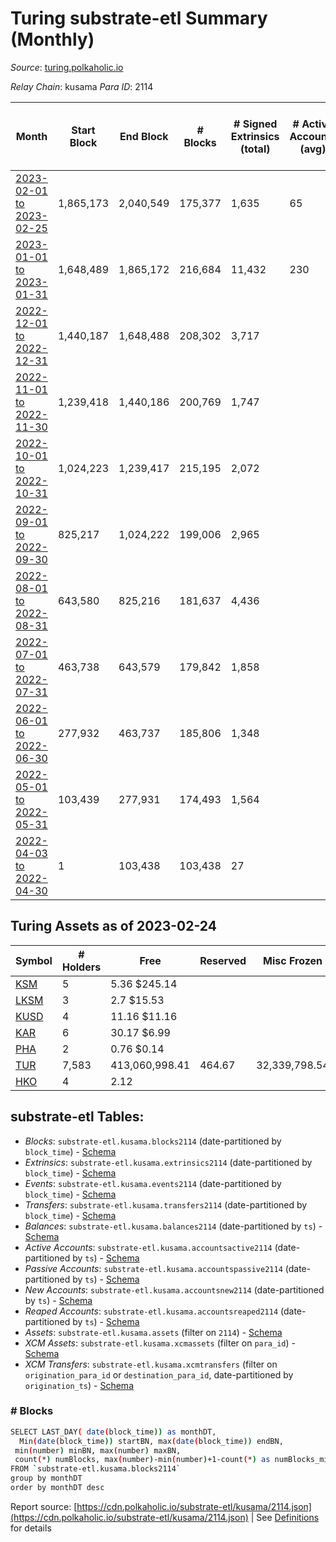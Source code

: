 # Turing substrate-etl Summary (Monthly)

_Source_: [turing.polkaholic.io](https://turing.polkaholic.io)

*Relay Chain*: kusama
*Para ID*: 2114



| Month | Start Block | End Block | # Blocks | # Signed Extrinsics (total) | # Active Accounts (avg) | # Addresses with Balances (max) | Issues |
| ----- | ----------- | --------- | -------- | --------------------------- | ----------------------- | ------------------------------- | ------ |
| [2023-02-01 to 2023-02-25](/kusama/2114-turing/2023-02-28.md) | 1,865,173 | 2,040,549 | 175,377 | 1,635 | 65 | 7,583 | -   |   
| [2023-01-01 to 2023-01-31](/kusama/2114-turing/2023-01-31.md) | 1,648,489 | 1,865,172 | 216,684 | 11,432 | 230 | 7,476 | -   |   
| [2022-12-01 to 2022-12-31](/kusama/2114-turing/2022-12-31.md) | 1,440,187 | 1,648,488 | 208,302 | 3,717 |  | 1,716 | -   |   
| [2022-11-01 to 2022-11-30](/kusama/2114-turing/2022-11-30.md) | 1,239,418 | 1,440,186 | 200,769 | 1,747 |  | 1,694 | -   |   
| [2022-10-01 to 2022-10-31](/kusama/2114-turing/2022-10-31.md) | 1,024,223 | 1,239,417 | 215,195 | 2,072 |  | 1,671 | -   |   
| [2022-09-01 to 2022-09-30](/kusama/2114-turing/2022-09-30.md) | 825,217 | 1,024,222 | 199,006 | 2,965 |  | 1,640 | -   |   
| [2022-08-01 to 2022-08-31](/kusama/2114-turing/2022-08-31.md) | 643,580 | 825,216 | 181,637 | 4,436 |  | 1,567 | -   |   
| [2022-07-01 to 2022-07-31](/kusama/2114-turing/2022-07-31.md) | 463,738 | 643,579 | 179,842 | 1,858 |  | 1,516 | -   |   
| [2022-06-01 to 2022-06-30](/kusama/2114-turing/2022-06-30.md) | 277,932 | 463,737 | 185,806 | 1,348 |  | 1,471 | -   |   
| [2022-05-01 to 2022-05-31](/kusama/2114-turing/2022-05-31.md) | 103,439 | 277,931 | 174,493 | 1,564 |  | 1,435 | -   |   
| [2022-04-03 to 2022-04-30](/kusama/2114-turing/2022-04-30.md) | 1 | 103,438 | 103,438 | 27 |  | 20 | -   |   

## Turing Assets as of 2023-02-24



| Symbol | # Holders | Free | Reserved | Misc Frozen | Frozen | Price | AssetID | 
| ----- | --------- | ---- | -------- | ----------- | ------ | ----- | --- |
| [KSM](/kusama/assets/KSM) | 5 | 5.36 $245.14 |   |    |   | $45.75 |   `{"Token":"1"}` | 
| [LKSM](/kusama/assets/LKSM) | 3 | 2.7 $15.53 |   |    |   | $5.75 |   `{"Token":"4"}` | 
| [KUSD](/kusama/assets/KUSD) | 4 | 11.16 $11.16 |   |    |   | $1.00 |   `{"Token":"2"}` | 
| [KAR](/kusama/assets/KAR) | 6 | 30.17 $6.99 |   |    |   | $0.23 |   `{"Token":"3"}` | 
| [PHA](/kusama/assets/PHA) | 2 | 0.76 $0.14 |   |    |   | $0.19 |   `{"Token":"7"}` | 
| [TUR](/kusama/assets/TUR) | 7,583 | 413,060,998.41  | 464.67  | 32,339,798.54   | 32,336,312.29  |  |   `{"Token":"TUR"}` | 
| [HKO](/kusama/assets/HKO) | 4 | 2.12  |   |    |   |  |   `{"Token":"5"}` | 

## substrate-etl Tables:

* _Blocks_: `substrate-etl.kusama.blocks2114` (date-partitioned by `block_time`) - [Schema](/schema/balances.json)
* _Extrinsics_: `substrate-etl.kusama.extrinsics2114` (date-partitioned by `block_time`) - [Schema](/schema/extrinsics.json)
* _Events_: `substrate-etl.kusama.events2114` (date-partitioned by `block_time`) - [Schema](/schema/events.json)
* _Transfers_: `substrate-etl.kusama.transfers2114` (date-partitioned by `block_time`) - [Schema](/schema/transfers.json)
* _Balances_: `substrate-etl.kusama.balances2114` (date-partitioned by `ts`) - [Schema](/schema/balances.json)
* _Active Accounts_: `substrate-etl.kusama.accountsactive2114` (date-partitioned by `ts`) - [Schema](/schema/accountsactive.json)
* _Passive Accounts_: `substrate-etl.kusama.accountspassive2114` (date-partitioned by `ts`) - [Schema](/schema/accountspassive.json)
* _New Accounts_: `substrate-etl.kusama.accountsnew2114` (date-partitioned by `ts`) - [Schema](/schema/accountsnew.json)
* _Reaped Accounts_: `substrate-etl.kusama.accountsreaped2114` (date-partitioned by `ts`) - [Schema](/schema/accountsreaped.json)
* _Assets_: `substrate-etl.kusama.assets` (filter on `2114`) - [Schema](/schema/assets.json)
* _XCM Assets_: `substrate-etl.kusama.xcmassets` (filter on `para_id`) - [Schema](/schema/xcmassets.json)
* _XCM Transfers_: `substrate-etl.kusama.xcmtransfers` (filter on `origination_para_id` or `destination_para_id`, date-partitioned by `origination_ts`) - [Schema](/schema/xcmtransfers.json)

### # Blocks
```bash
SELECT LAST_DAY( date(block_time)) as monthDT,
  Min(date(block_time)) startBN, max(date(block_time)) endBN, 
 min(number) minBN, max(number) maxBN, 
 count(*) numBlocks, max(number)-min(number)+1-count(*) as numBlocks_missing 
FROM `substrate-etl.kusama.blocks2114` 
group by monthDT 
order by monthDT desc
```


Report source: [https://cdn.polkaholic.io/substrate-etl/kusama/2114.json](https://cdn.polkaholic.io/substrate-etl/kusama/2114.json) | See [Definitions](/DEFINITIONS.md) for details
